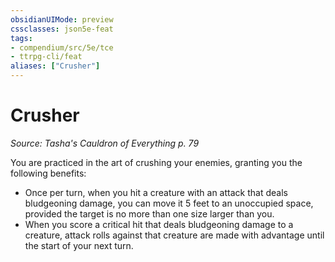 ```yaml
---
obsidianUIMode: preview
cssclasses: json5e-feat
tags:
- compendium/src/5e/tce
- ttrpg-cli/feat
aliases: ["Crusher"]
---
```

# Crusher
*Source: Tasha's Cauldron of Everything p. 79*  

You are practiced in the art of crushing your enemies, granting you the following benefits:

- Once per turn, when you hit a creature with an attack that deals bludgeoning damage, you can move it 5 feet to an unoccupied space, provided the target is no more than one size larger than you.  
- When you score a critical hit that deals bludgeoning damage to a creature, attack rolls against that creature are made with advantage until the start of your next turn.